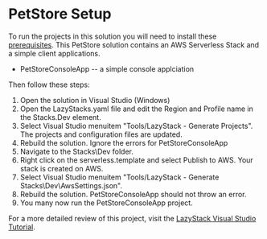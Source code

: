 # PetStore Setup
To run the projects in this solution you will need to install 
these <a href="https://lazystack.io/installation/installation_visualstudio.html">prerequisites</a>.
This PetStore solution contains an AWS Serverless Stack and a simple client applications.
- PetStoreConsoleApp -- a simple console applciation

Then follow these steps:
1. Open the solution in Visual Studio (Windows)
2. Open the LazyStacks.yaml file and edit the Region and Profile name in the Stacks.Dev element.
3. Select Visual Studio menuitem "Tools/LazyStack - Generate Projects". The projects and configuration files are updated.
4. Rebuild the solution. Ignore the errors for PetStoreConsoleApp
5. Navigate to the Stacks\Dev folder.
6. Right click on the serverless.template and select Publish to AWS. Your stack is created on AWS.
7. Select Visual Studio menuitem "Tools/LazyStack - Generate Stacks\Dev\AwsSettings.json". 
8. Rebuild the solution. PetStoreConsoleApp should not throw an error.
9. You many now run the PetStoreConsoleApp project.

For a more detailed review of this project, visit the <a href="https://lazystack.io/tutorial/tutorial_intro.html">LazyStack Visual Studio Tutorial</a>.



